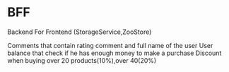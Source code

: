 # BFF
Backend For Frontend (StorageService,ZooStore)

Comments that contain rating comment and full name of the user
User balance that check if he has enough money to make a purchase
Discount when buying over 20 products(10%),over 40(20%)
